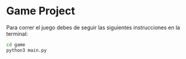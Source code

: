 # Game Project

Para correr el juego debes de seguir las siguientes instrucciones en la terminal: 

``` sh
cd game
python3 main.py
```
